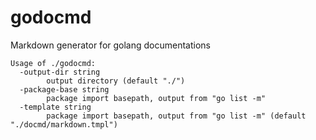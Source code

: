 # godocmd
Markdown generator for golang documentations

```
Usage of ./godocmd:
  -output-dir string
    	output directory (default "./")
  -package-base string
    	package import basepath, output from "go list -m"
  -template string
    	package import basepath, output from "go list -m" (default "./docmd/markdown.tmpl")
```

